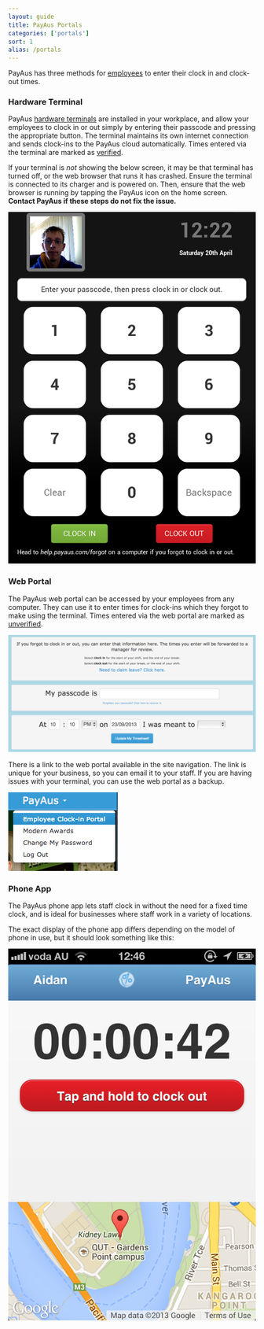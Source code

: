 ```yaml
---
layout: guide
title: PayAus Portals
categories: ['portals']
sort: 1
alias: /portals
---
```


PayAus has three methods for [employees](../../staff/team/) to enter their clock in and clock-out times.

### Hardware Terminal

PayAus [hardware terminals](http://www.payaus.com/timeclocks) are installed in your workplace, and allow your employees to clock in or out simply by entering their passcode and pressing the appropriate button. The terminal maintains its own internet connection and sends clock-ins to the PayAus cloud automatically. Times entered via the terminal are marked as [verified](../../timesheets/verified-times/).

If your terminal is *not* showing the below screen, it may be that terminal has turned off, or the web browser that runs it has crashed. Ensure the terminal is connected to its charger and is powered on. Then, ensure that the web browser is running by tapping the PayAus icon on the home screen. **Contact PayAus if these steps do not fix the issue.**

![Terminal](/img/portals/terminal.png)

### Web Portal

The PayAus web portal can be accessed by your employees from any computer. They can use it to enter times for clock-ins which they forgot to make using the terminal. Times entered via the web portal are marked as [unverified](../../timesheets/verified-times/).

![The web portal](/img/portals/web_portal.png)

There is a link to the web portal available in the site navigation. The link is unique for your business, so you can email it to your staff. If you are having issues with your terminal, you can use the web portal as a backup.

![The web portal in the site navigation](/img/portals/portal_nav.png)

### Phone App

The PayAus phone app lets staff clock in without the need for a fixed time clock, and is ideal for businesses where staff work in a variety of locations.

The exact display of the phone app differs depending on the model of phone in use, but it should look something like this:

![Terminal](/img/portals/phone.png)